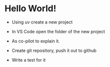 # Hello World!

* Using uv create a new project
* In VS Code open the folder of the new project

* As co-pilot to explain it.
* Create git repository, push it out to github
* Write a test for it


